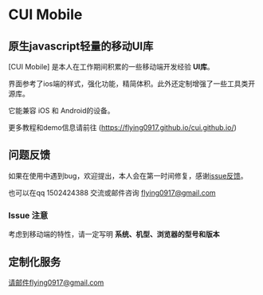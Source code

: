 # CUI Mobile

## 原生javascript轻量的移动UI库

[CUI Mobile] 是本人在工作期间积累的一些移动端开发经验  __UI库__。

界面参考了ios端的样式，强化功能，精简体积。此外还定制增强了一些工具类开源库。

它能兼容 iOS 和 Android的设备。

更多教程和demo信息请前往 (https://flying0917.github.io/cui.github.io/)

## 问题反馈

如果在使用中遇到bug，欢迎提出，本人会在第一时间修复，感谢[issue反馈](https://github.com/flying0917/cui.github.io/issues)。

也可以在qq 1502424388 交流或邮件咨询 flying0917@gmail.com

### Issue 注意

考虑到移动端的特性，请一定写明 __系统、机型、浏览器的型号和版本__

## 定制化服务

请邮件flying0917@gmail.com
